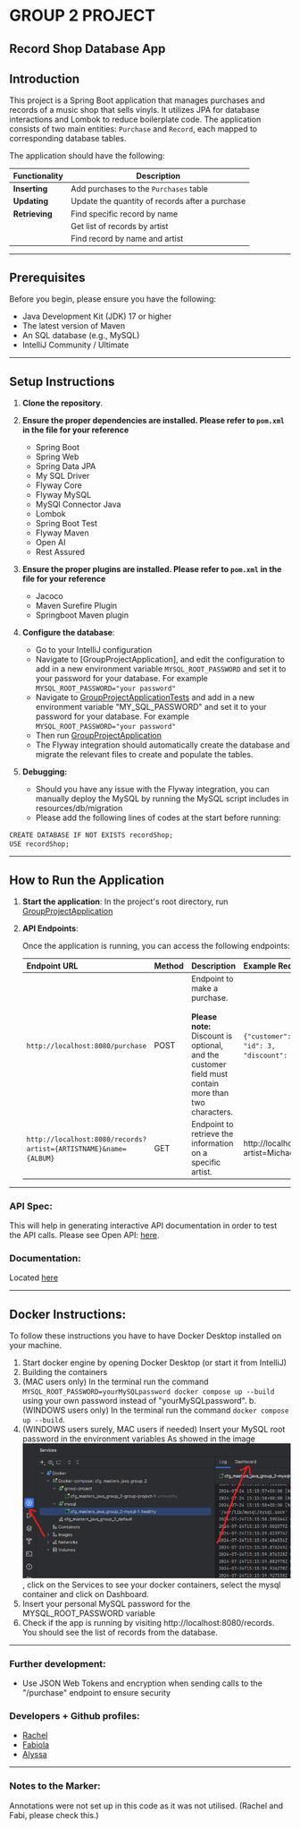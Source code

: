 # GROUP 2 PROJECT
## Record Shop Database App

## Introduction

This project is a Spring Boot application that manages purchases and records of a music shop that sells vinyls. It utilizes JPA for database interactions and Lombok to reduce boilerplate code. The application consists of two main entities: `Purchase` and `Record`, each mapped to corresponding database tables.

The application should have the following:

| Functionality  | Description                                     |
|----------------|-------------------------------------------------|
| **Inserting**  | Add purchases to the `Purchases` table          |
| **Updating**   | Update the quantity of records after a purchase |
| **Retrieving** | Find specific record by name                    |
|                | Get list of records by artist                   |
|                | Find record by name and artist                  |


---

## Prerequisites

Before you begin, please ensure you have the following:

- Java Development Kit (JDK) 17 or higher
- The latest version of Maven
- An SQL database (e.g., MySQL)
- IntelliJ Community / Ultimate

---

## Setup Instructions

1. **Clone the repository**.


2. **Ensure the proper dependencies are installed. Please refer to `pom.xml` in the file for your reference**
    - Spring Boot 
    - Spring Web
    - Spring Data JPA
    - My SQL Driver 
    - Flyway Core 
    - Flyway MySQL
    - MySQl Connector Java
    - Lombok
    - Spring Boot Test
    - Flyway Maven
    - Open AI 
    - Rest Assured 


3. **Ensure the proper plugins are installed. Please refer to `pom.xml` in the file for your reference**
    - Jacoco
    - Maven Surefire Plugin
    - Springboot Maven plugin 


4. **Configure the database**:
    - Go to your IntelliJ configuration
    - Navigate to [GroupProjectApplication], and edit the configuration to add in a new environment variable `MYSQL_ROOT_PASSWORD` and set it to your password for your database. For example `MYSQL_ROOT_PASSWORD="your password"`
    - Navigate to [GroupProjectApplicationTests](src/test/java/com/example/group/project/GroupProjectApplicationTests.java) and add in a new environment variable "MY_SQL_PASSWORD" and set it to your password for your database. For example `MYSQL_ROOT_PASSWORD="your password"`
    - Then run [GroupProjectApplication](src/main/java/com/example/group/project/GroupProjectApplication.java)
    - The Flyway integration should automatically create the database and migrate the relevant files to create and populate the tables.


5. **Debugging:**
    - Should you have any issue with the Flyway integration, you can manually deploy the MySQL by running the MySQL script includes in resources/db/migration 
    - Please add the following lines of codes at the start before running:

``` 
CREATE DATABASE IF NOT EXISTS recordShop;
USE recordShop;
```

---

## How to Run the Application

1. **Start the application**:
    In the project's root directory, run [GroupProjectApplication](src/main/java/com/example/group/project/GroupProjectApplication.java)

2. **API Endpoints**:

    Once the application is running, you can access the following endpoints:

    | Endpoint URL                                                     | Method | Description                                                                                                                              | Example Request                                                           |
    |------------------------------------------------------------------|--------|------------------------------------------------------------------------------------------------------------------------------------------|---------------------------------------------------------------------------|
    | `http://localhost:8080/purchase`                                 | POST   | Endpoint to make a purchase.<br><br>**Please note:** Discount is optional, and the customer field must contain more than two characters. | ```{"customer": "John",```<br>```"id": 3,```<br>```"discount": "CFG" }``` |
    | `http://localhost:8080/records?artist={ARTISTNAME}&name={ALBUM}` | GET    | Endpoint to retrieve the information on a specific artist.                                                                               | http://localhost:8080/getRecord?artist=Michael%20Jackson&name=Thriller    |

---

### API Spec:

This will help in generating interactive API documentation in order to test the API calls. Please see Open API: [here](http://localhost:8080/swagger-ui/index.html).

### Documentation:

Located [here](https://github.com/Tookles/cfg_mastersplus_java_group_two/tree/main/documentation)

---

## Docker Instructions:

To follow these instructions you have to have Docker Desktop installed on your machine.

1. Start docker engine by opening Docker Desktop (or start it from IntelliJ)
2. Building the containers
3. (MAC users only) In the terminal run the command `MYSQL_ROOT_PASSWORD=yourMySQLpassword docker compose up --build` using your own password instead of "yourMySQLpassword".
   b. (WINDOWS users only) In the terminal run the command `docker compose up --build`.
4. (WINDOWS users surely, MAC users if needed) Insert your MySQL root password in the environment variables
   As showed in the image ![MYSQL_ROOT_PASSWORD](documentation/MYSQL_ROOT_PASSWORD.png), click on the Services to see your docker containers, select the mysql container and click on Dashboard.
5. Insert your personal MySQL password for the MYSQL_ROOT_PASSWORD variable
6. Check if the app is running by visiting http://localhost:8080/records. You should see the list of records from the database. 

---

### Further development: 

- Use JSON Web Tokens and encryption when sending calls to the "/purchase" endpoint to ensure security 


### Developers + Github profiles:

- [Rachel](https://github.com/Tookles)
- [Fabiola](https://github.com/Fabi-P)
- [Alyssa](https://github.com/lyscodes)

---
### Notes to the Marker:

Annotations were not set up in this code as it was not utilised. (Rachel and Fabi, please check this.)
